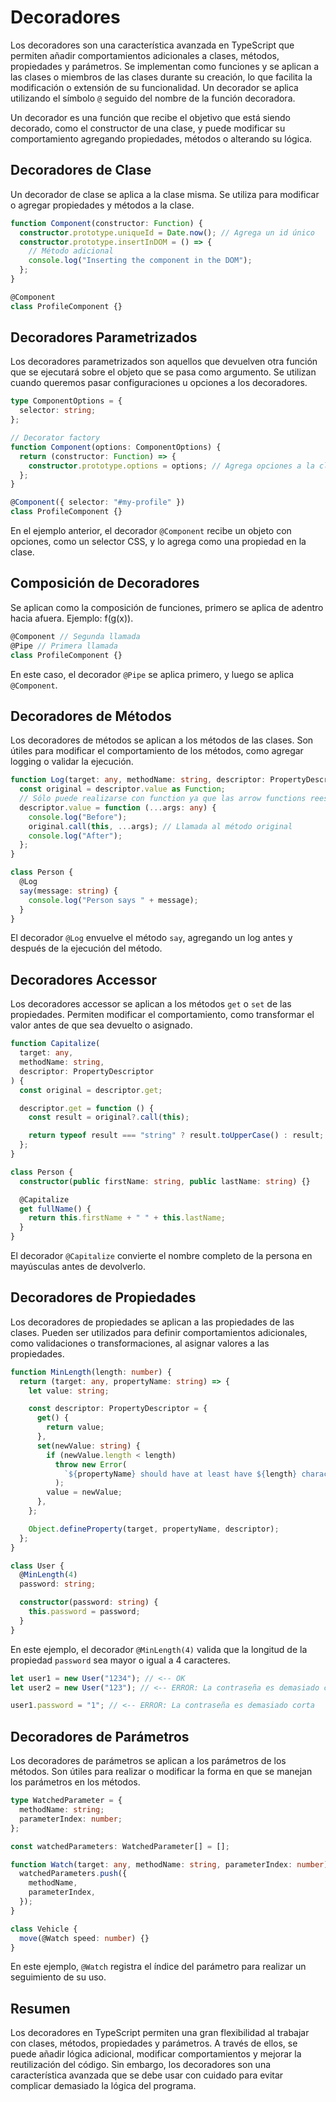 # Decoradores

Los decoradores son una característica avanzada en TypeScript que permiten añadir comportamientos adicionales a clases, métodos, propiedades y parámetros. Se implementan como funciones y se aplican a las clases o miembros de las clases durante su creación, lo que facilita la modificación o extensión de su funcionalidad. Un decorador se aplica utilizando el símbolo `@` seguido del nombre de la función decoradora.

Un decorador es una función que recibe el objetivo que está siendo decorado, como el constructor de una clase, y puede modificar su comportamiento agregando propiedades, métodos o alterando su lógica.

## Decoradores de Clase

Un decorador de clase se aplica a la clase misma. Se utiliza para modificar o agregar propiedades y métodos a la clase.

```ts
function Component(constructor: Function) {
  constructor.prototype.uniqueId = Date.now(); // Agrega un id único
  constructor.prototype.insertInDOM = () => {
    // Método adicional
    console.log("Inserting the component in the DOM");
  };
}

@Component
class ProfileComponent {}
```

## Decoradores Parametrizados

Los decoradores parametrizados son aquellos que devuelven otra función que se ejecutará sobre el objeto que se pasa como argumento. Se utilizan cuando queremos pasar configuraciones u opciones a los decoradores.

```ts
type ComponentOptions = {
  selector: string;
};

// Decorator factory
function Component(options: ComponentOptions) {
  return (constructor: Function) => {
    constructor.prototype.options = options; // Agrega opciones a la clase
  };
}

@Component({ selector: "#my-profile" })
class ProfileComponent {}
```

En el ejemplo anterior, el decorador `@Component` recibe un objeto con opciones, como un selector CSS, y lo agrega como una propiedad en la clase.

## Composición de Decoradores

Se aplican como la composición de funciones, primero se aplica de adentro hacia afuera. Ejemplo: f(g(x)).

```ts
@Component // Segunda llamada
@Pipe // Primera llamada
class ProfileComponent {}
```

En este caso, el decorador `@Pipe` se aplica primero, y luego se aplica `@Component`.

## Decoradores de Métodos

Los decoradores de métodos se aplican a los métodos de las clases. Son útiles para modificar el comportamiento de los métodos, como agregar logging o validar la ejecución.

```ts
function Log(target: any, methodName: string, descriptor: PropertyDescriptor) {
  const original = descriptor.value as Function;
  // Sólo puede realizarse con function ya que las arrow functions reescriben this
  descriptor.value = function (...args: any) {
    console.log("Before");
    original.call(this, ...args); // Llamada al método original
    console.log("After");
  };
}

class Person {
  @Log
  say(message: string) {
    console.log("Person says " + message);
  }
}
```

El decorador `@Log` envuelve el método `say`, agregando un log antes y después de la ejecución del método.

## Decoradores Accessor

Los decoradores accessor se aplican a los métodos `get` o `set` de las propiedades. Permiten modificar el comportamiento, como transformar el valor antes de que sea devuelto o asignado.

```ts
function Capitalize(
  target: any,
  methodName: string,
  descriptor: PropertyDescriptor
) {
  const original = descriptor.get;

  descriptor.get = function () {
    const result = original?.call(this);

    return typeof result === "string" ? result.toUpperCase() : result;
  };
}

class Person {
  constructor(public firstName: string, public lastName: string) {}

  @Capitalize
  get fullName() {
    return this.firstName + " " + this.lastName;
  }
}
```

El decorador `@Capitalize` convierte el nombre completo de la persona en mayúsculas antes de devolverlo.

## Decoradores de Propiedades

Los decoradores de propiedades se aplican a las propiedades de las clases. Pueden ser utilizados para definir comportamientos adicionales, como validaciones o transformaciones, al asignar valores a las propiedades.

```ts
function MinLength(length: number) {
  return (target: any, propertyName: string) => {
    let value: string;

    const descriptor: PropertyDescriptor = {
      get() {
        return value;
      },
      set(newValue: string) {
        if (newValue.length < length)
          throw new Error(
            `${propertyName} should have at least have ${length} characters.`
          );
        value = newValue;
      },
    };

    Object.defineProperty(target, propertyName, descriptor);
  };
}

class User {
  @MinLength(4)
  password: string;

  constructor(password: string) {
    this.password = password;
  }
}
```

En este ejemplo, el decorador `@MinLength(4)` valida que la longitud de la propiedad `password` sea mayor o igual a 4 caracteres.

```ts
let user1 = new User("1234"); // <-- OK
let user2 = new User("123"); // <-- ERROR: La contraseña es demasiado corta

user1.password = "1"; // <-- ERROR: La contraseña es demasiado corta
```

## Decoradores de Parámetros

Los decoradores de parámetros se aplican a los parámetros de los métodos. Son útiles para realizar o modificar la forma en que se manejan los parámetros en los métodos.

```ts
type WatchedParameter = {
  methodName: string;
  parameterIndex: number;
};

const watchedParameters: WatchedParameter[] = [];

function Watch(target: any, methodName: string, parameterIndex: number) {
  watchedParameters.push({
    methodName,
    parameterIndex,
  });
}

class Vehicle {
  move(@Watch speed: number) {}
}
```

En este ejemplo, `@Watch` registra el índice del parámetro para realizar un seguimiento de su uso.

## Resumen

Los decoradores en TypeScript permiten una gran flexibilidad al trabajar con clases, métodos, propiedades y parámetros. A través de ellos, se puede añadir lógica adicional, modificar comportamientos y mejorar la reutilización del código. Sin embargo, los decoradores son una característica avanzada que se debe usar con cuidado para evitar complicar demasiado la lógica del programa.

